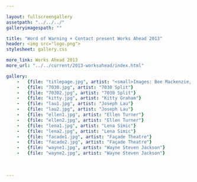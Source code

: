 ```yaml
---

layout: fullscreengallery
assetpath: "../../../"
galleryimagespath: ""

title: "Word of Warning + Contact present Works Ahead 2013"
header: <img src="logo.png">
stylesheet: gallery.css

more_link: Works Ahead 2013
more_url: "../../current/2013-worksahead/index.html"

gallery:
    -   {file: "titlepage.jpg", artist: "<small>Images: Bee Mackenzie, Javier Camañas Saéz, Tamsin Drury, Andrew Crofts</small>"}
    -   {file: "7030.jpg", artist: "7030 Split"}
    -   {file: "70302.jpg", artist: "7030 Split"}
    -   {file: "kitty.jpg", artist: "Kitty Graham"}
    -   {file: "lau1.jpg", artist: "Joseph Lau"}
    -   {file: "lau2.jpg", artist: "Joseph Lau"}
    -   {file: "ellen1.jpg", artist: "Ellen Turner"}
    -   {file: "ellen2.jpg", artist: "Ellen Turner"}
    -   {file: "lena1.jpg", artist: "Lena Simic"}
    -   {file: "lena2.jpg", artist: "Lena Simic"}
    -   {file: "facade1.jpg", artist: "Façade Theatre"}
    -   {file: "facade2.jpg", artist: "Façade Theatre"}
    -   {file: "wayne1.jpg", artist: "Wayne Steven Jackson"}
    -   {file: "wayne2.jpg", artist: "Wayne Steven Jackson"}
    
    
    
---
```

